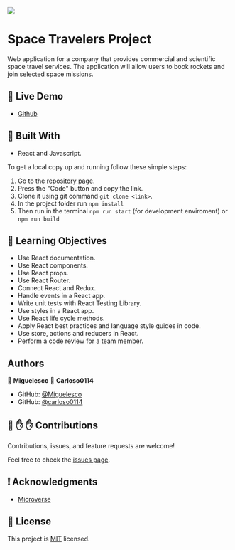 ![](https://img.shields.io/badge/Microverse-blueviolet)

# Space Travelers Project

Web application for a company that provides commercial and scientific space travel services. The application will allow users to book rockets and join selected space missions.

<!-- - ![screenshot](./src/resources/1.png)  
- ![screenshot](./src/resources/2.png)  -->

## :red_circle: Live Demo

- [Github](https://miguelesco.github.io/space-travelers/#/) 

## :hammer: Built With

- React and Javascript.

To get a local copy up and running follow these simple steps:

1. Go to the [repository page](https://github.com/miguelesco/bookstore/).
2. Press the "Code" button and copy the link.
3. Clone it using git command `git clone <link>`.
4. In the project folder run `npm install`
5. Then run in the terminal `npm run start` (for development enviroment) or `npm run build`

## :blue_book: Learning Objectives

- Use React documentation.
- Use React components.
- Use React props.
- Use React Router.
- Connect React and Redux.
- Handle events in a React app.
- Write unit tests with React Testing Library.
- Use styles in a React app.
- Use React life cycle methods.
- Apply React best practices and language style guides in code.
- Use store, actions and reducers in React.
- Perform a code review for a team member.

## Authors

👤 **Miguelesco**
👤 **Carloso0114**

- GitHub: [@Miguelesco](https://github.com/miguelesco)
- GitHub: [@carloso0114](https://github.com/carloso0114)

## 🤝 :raised_hand: :raised_hand: Contributions

Contributions, issues, and feature requests are welcome!

Feel free to check the [issues page](https://github.com/miguelesco/space-travelers/issues).

## :grey_exclamation: Acknowledgments

- [Microverse](https://www.microverse.org/)

## 📝 License

This project is [MIT](LICENSE) licensed.